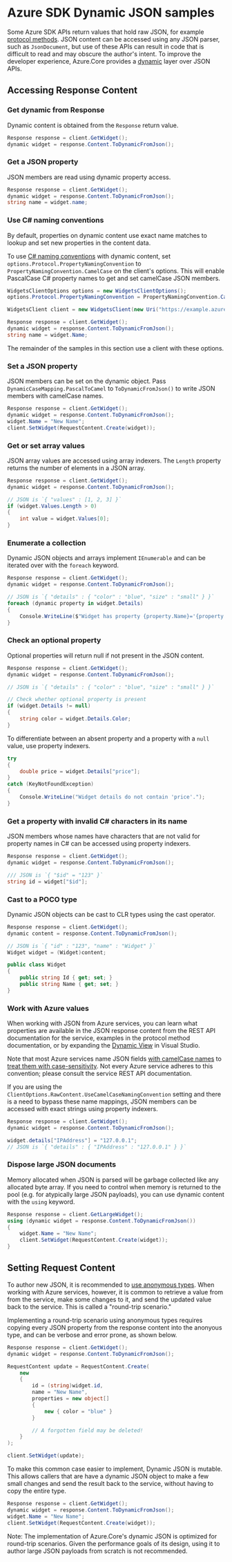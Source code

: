 # Azure SDK Dynamic JSON samples

Some Azure SDK APIs return values that hold raw JSON, for example [protocol methods](https://github.com/Azure/azure-sdk-for-net/blob/main/sdk/core/Azure.Core/samples/ProtocolMethods.md).  JSON content can be accessed using any JSON parser, such as `JsonDocument`, but use of these APIs can result in code that is difficult to read and may obscure the author's intent.  To improve the developer experience, Azure.Core provides a [dynamic](https://learn.microsoft.com/dotnet/csharp/advanced-topics/interop/using-type-dynamic) layer over JSON APIs.

## Accessing Response Content

### Get dynamic from Response

Dynamic content is obtained from the `Response` return value.

```C# Snippet:AzureCoreGetDynamicJson
Response response = client.GetWidget();
dynamic widget = response.Content.ToDynamicFromJson();
```

### Get a JSON property

JSON members are read using dynamic property access.

```C# Snippet:AzureCoreGetDynamicJsonProperty
Response response = client.GetWidget();
dynamic widget = response.Content.ToDynamicFromJson();
string name = widget.name;
```

### Use C# naming conventions

By default, properties on dynamic content use exact name matches to lookup and set new properties in the content data.

To use [C# naming conventions](https://learn.microsoft.com/dotnet/csharp/fundamentals/coding-style/coding-conventions#naming-conventions) with dynamic content, 
set `options.Protocol.PropertyNamingConvention` to `PropertyNamingConvention.CamelCase` on the client's options.  This will enable PascalCase C# property names to get and set camelCase JSON members.

```C# Snippet:AzureCoreGetDynamicJsonPropertyPascalCase
WidgetsClientOptions options = new WidgetsClientOptions();
options.Protocol.PropertyNamingConvention = PropertyNamingConvention.CamelCase;

WidgetsClient client = new WidgetsClient(new Uri("https://example.azure.com"), new DefaultAzureCredential(), options);

Response response = client.GetWidget();
dynamic widget = response.Content.ToDynamicFromJson();
string name = widget.Name;
```

The remainder of the samples in this section use a client with these options.

### Set a JSON property

JSON members can be set on the dynamic object.  Pass `DynamicCaseMapping.PascalToCamel` to `ToDynamicFromJson()` to write JSON members with camelCase names.

```C# Snippet:AzureCoreSetDynamicJsonProperty
Response response = client.GetWidget();
dynamic widget = response.Content.ToDynamicFromJson();
widget.Name = "New Name";
client.SetWidget(RequestContent.Create(widget));
```

### Get or set array values

JSON array values are accessed using array indexers.  The `Length` property returns the number of elements in a JSON array.

```C# Snippet:AzureCoreGetDynamicJsonArrayValue
Response response = client.GetWidget();
dynamic widget = response.Content.ToDynamicFromJson();

// JSON is `{ "values" : [1, 2, 3] }`
if (widget.Values.Length > 0)
{
    int value = widget.Values[0];
}
```

### Enumerate a collection

Dynamic JSON objects and arrays implement `IEnumerable` and can be iterated over with the `foreach` keyword.

```C# Snippet:AzureCoreEnumerateDynamicJsonObject
Response response = client.GetWidget();
dynamic widget = response.Content.ToDynamicFromJson();

// JSON is `{ "details" : { "color" : "blue", "size" : "small" } }`
foreach (dynamic property in widget.Details)
{
    Console.WriteLine($"Widget has property {property.Name}='{property.Value}'.");
}
```

### Check an optional property

Optional properties will return null if not present in the JSON content.

```C# Snippet:AzureCoreGetDynamicJsonOptionalProperty
Response response = client.GetWidget();
dynamic widget = response.Content.ToDynamicFromJson();

// JSON is `{ "details" : { "color" : "blue", "size" : "small" } }`

// Check whether optional property is present
if (widget.Details != null)
{
    string color = widget.Details.Color;
}
```

To differentiate between an absent property and a property with a `null` value, use property indexers.

```C# Snippet:AzureCoreCheckPropertyNullOrAbsent
try
{
    double price = widget.Details["price"];
}
catch (KeyNotFoundException)
{
    Console.WriteLine("Widget details do not contain 'price'.");
}
```

### Get a property with invalid C# characters in its name

JSON members whose names have characters that are not valid for property names in C# can be accessed using property indexers.

```C# Snippet:AzureCoreGetDynamicPropertyInvalidCharacters
Response response = client.GetWidget();
dynamic widget = response.Content.ToDynamicFromJson();

/// JSON is `{ "$id" = "123" }`
string id = widget["$id"];
```

### Cast to a POCO type

Dynamic JSON objects can be cast to CLR types using the cast operator.

```C# Snippet:AzureCoreCastDynamicJsonToPOCO
Response response = client.GetWidget();
dynamic content = response.Content.ToDynamicFromJson();

// JSON is `{ "id" : "123", "name" : "Widget" }`
Widget widget = (Widget)content;
```

```C# Snippet:AzureCoreDynamicJsonPOCO
public class Widget
{
    public string Id { get; set; }
    public string Name { get; set; }
}
```

### Work with Azure values

When working with JSON from Azure services, you can learn what properties are available in the JSON response content from the REST API documentation for the service, examples in the protocol method documentation, or by expanding the [Dynamic View](https://learn.microsoft.com/visualstudio/debugger/watch-and-quickwatch-windows) in Visual Studio.

Note that most Azure services name JSON fields [with camelCase names](https://github.com/microsoft/api-guidelines/blob/vNext/azure/Guidelines.md#json-field-name-casing) to [treat them with case-sensitivity](https://github.com/microsoft/api-guidelines/blob/vNext/azure/Guidelines.md#json-field-names-case-sensitivity).  Not every Azure service adheres to this convention; please consult the service REST API documentation.

If you are using the `ClientOptions.RawContent.UseCamelCaseNamingConvention` setting and there is a need to bypass these name mappings, JSON members can be accessed with exact strings using property indexers.

```C# Snippet:AzureCoreSetPropertyWithoutCaseMapping
Response response = client.GetWidget();
dynamic widget = response.Content.ToDynamicFromJson();

widget.details["IPAddress"] = "127.0.0.1";
// JSON is `{ "details" : { "IPAddress" : "127.0.0.1" } }`
```

### Dispose large JSON documents

Memory allocated when JSON is parsed will be garbage collected like any allocated byte array.
If you need to control when memory is returned to the pool (e.g. for atypically large JSON payloads), you can use dynamic content with the `using` keyword.

```C# Snippet:AzureCoreDisposeDynamicJson
Response response = client.GetLargeWidget();
using (dynamic widget = response.Content.ToDynamicFromJson())
{
    widget.Name = "New Name";
    client.SetWidget(RequestContent.Create(widget));
}
```

## Setting Request Content

To author new JSON, it is recommended to [use anonymous types](https://github.com/Azure/azure-sdk-for-net/blob/main/sdk/core/Azure.Core/samples/ProtocolMethods.md#2-create-and-send-a-request).  When working with Azure services, however, it is common to retrieve a value from from the service, make some changes to it, and send the updated value back to the service.  This is called a "round-trip scenario."

Implementing a round-trip scenario using anonymous types requires copying every JSON property from the response content into the anonyous type, and can be verbose and error prone, as shown below.

```C# Snippet:AzureCoreRoundTripAnonymousType
Response response = client.GetWidget();
dynamic widget = response.Content.ToDynamicFromJson();

RequestContent update = RequestContent.Create(
    new
    {
        id = (string)widget.id,
        name = "New Name",
        properties = new object[]
        {
            new { color = "blue" }
        }

        // A forgotten field may be deleted!
    }
);

client.SetWidget(update);
```

To make this common case easier to implement, Dynamic JSON is mutable.  This allows callers that are have a dynamic JSON object to make a few small changes and send the result back to the service, without having to copy the entire type.

```C# Snippet:AzureCoreRoundTripDynamicJson
Response response = client.GetWidget();
dynamic widget = response.Content.ToDynamicFromJson();
widget.Name = "New Name";
client.SetWidget(RequestContent.Create(widget));
```

Note: The implementation of Azure.Core's dynamic JSON is optimized for round-trip scenarios.  Given the performance goals of its design, using it to author large JSON payloads from scratch is not recommended.
